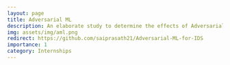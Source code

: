 ```yaml
---
layout: page
title: Adversarial ML
description: An elaborate study to determine the effects of Adversarial ML in ML/DL based Intrusion Detection Systems used in Power Plants.
img: assets/img/aml.png
redirect: https://github.com/saiprasath21/Adversarial-ML-for-IDS
importance: 1
category: Internships
---
```

